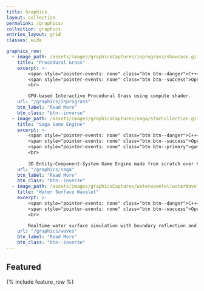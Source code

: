 ```yaml
---
title: Graphics
layout: collection
permalink: /graphics/
collection: graphics
entries_layout: grid
classes: wide

graphics_row:
  - image_path: /assets/images/graphicsCaptures/inprograss/showcase.gif
    title: "Procedural Grass"
    excerpt: >-
        <span style="pointer-events: none" class="btn btn--danger">C++</span>
        <span style="pointer-events: none" class="btn btn--success">OpenGL</span>
        <br>

        GPU-based Interactive Procedural Grass using compute shader.
    url: "/graphics/inprograss"
    btn_label: "Read More"
    btn_class: "btn--inverse"
  - image_path: /assets/images/graphicsCaptures/saga/starCollection.gif
    title: "Saga Game Engine"
    excerpt: >-
        <span style="pointer-events: none" class="btn btn--danger">C++</span>
        <span style="pointer-events: none" class="btn btn--success">OpenGL</span>
        <span style="pointer-events: none" class="btn btn--primary">gamedev</span>
        <br>
        
        3D Entity-Component-System Game Engine made from scratch over half a year.
    url: "/graphics/saga"
    btn_label: "Read More"
    btn_class: "btn--inverse"
  - image_path: /assets/images/graphicsCaptures/waterwavelet/waterWaveletIntroduce.gif
    title: "Water Surface Wavelet"
    excerpt: >-
        <span style="pointer-events: none" class="btn btn--danger">C++</span>
        <span style="pointer-events: none" class="btn btn--success">OpenGL</span>
        <br>

        Realtime water surface simulation with boundary reflection and localized interactions.
    url: "/graphics/waves"
    btn_label: "Read More"
    btn_class: "btn--inverse"
---
```


## Featured
{% include feature_row %}
